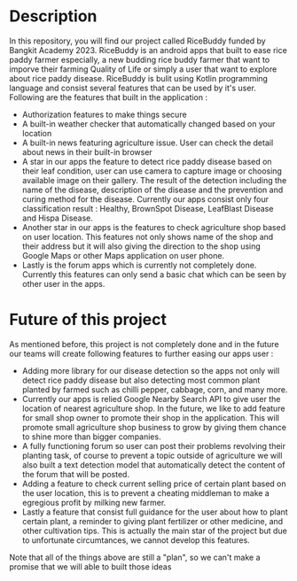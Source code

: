 # Description

In this repository, you will find our project called RiceBuddy funded by Bangkit Academy 2023. RiceBuddy is an android apps that built to ease rice paddy farmer especially, a new budding rice buddy farmer that want to imporve their farming Quality of Life or simply a user that want to explore about rice paddy disease. RiceBuddy is bulit using Kotlin programming language and consist several features that can be used by it's user. Following are the features that built in the application :
  - Authorization features to make things secure
  - A built-in weather checker that automatically changed based on your location
  - A built-in news featuring agriculture issue. User can check the detail about  news in their built-in browser
  - A star in our apps the feature to detect rice paddy disease based on their leaf condition, user can use camera to capture image or choosing available image on their gallery. The result of the detection including the name of the disease, description of the disease and the prevention and curing method for the disease. Currently our apps consist only four classification result : Healthy, BrownSpot Disease, LeafBlast Disease and Hispa Disease.
  - Another star in our apps is the features to check agriculture shop based on user location. This features not only shows name of the shop and their address but it will also giving the direction to the shop using Google Maps or other Maps application on user phone.
  - Lastly is the forum apps which is currently not completely done. Currently this features can only send a basic chat which can be seen by other user in the apps.

# Future of this project
As mentioned before, this project is not completely done and in the future our teams will create following features to further easing our apps user :
 - Adding more library for our disease detection so the apps not only will detect rice paddy disease but also detecting most common plant planted by farmed such as chilli pepper, cabbage, corn, and many more.
 - Currently our apps is relied Google Nearby Search API to give user the location of nearest agriculture shop. In the future, we like to add feature for small shop owner to promote their shop in the application. This will promote small agriculture shop business to grow by giving them chance to shine more than bigger companies.
 - A fully functioning forum so user can post their problems revolving their planting task, of course to prevent a topic outside of agriculture we will also built a text detection model that automatically detect the content of the forum that will be posted.
 - Adding a feature to check current selling price of certain plant based on the user location, this is to prevent a cheating middleman to make a egregious profit by milking new farmer.
 - Lastly a feature that consist full guidance for the user about how to plant certain plant, a reminder to giving plant fertilizer or other medicine, and other cultivation tips. This is actually the main star of the project but due to unfortunate circumtances, we cannot develop this features.

Note that all of the things above are still a "plan", so we can't make a promise that we will able to built those ideas


